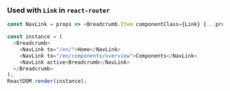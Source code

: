 ### Used with `Link` in `react-router`

<!--start-code-->

```js
const NavLink = props => <Breadcrumb.Item componentClass={Link} {...props} />;

const instance = (
  <Breadcrumb>
    <NavLink to="/en/">Home</NavLink>
    <NavLink to="/en/components/overview">Components</NavLink>
    <NavLink active>Breadcrumb</NavLink>
  </Breadcrumb>
);
ReactDOM.render(instance);
```

<!--end-code-->
